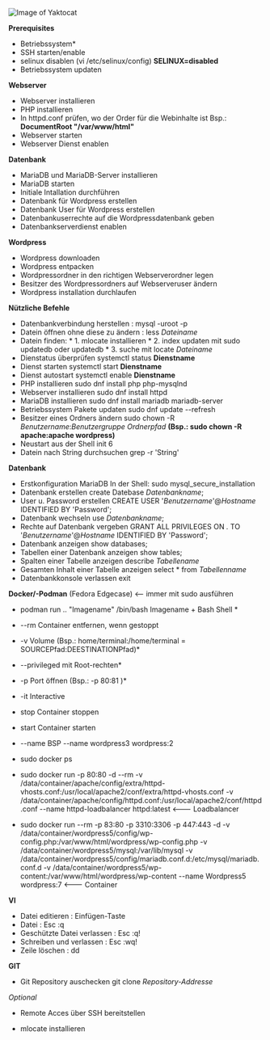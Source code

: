 ![Image of Yaktocat](https://i.redd.it/glwsbr1cujaz.png)




**Prerequisites**


* Betriebssystem*
* SSH starten/enable
* selinux disablen (vi /etc/selinux/config) **SELINUX=disabled**                                          
* Betriebssystem updaten

**Webserver**
* Webserver installieren                                          
* PHP installieren
* In httpd.conf prüfen, wo der Order für die Webinhalte ist                         Bsp.: **DocumentRoot "/var/www/html"**
* Webserver starten
* Webserver Dienst enablen


**Datenbank**
* MariaDB und MariaDB-Server installieren
* MariaDB starten
* Initiale Intallation durchführen
* Datenbank für Wordpress erstellen
* Datenbank User für Wordpress erstellen
* Datenbankuserrechte auf die Wordpressdatenbank geben
* Datenbankserverdienst enablen

**Wordpress**
* Wordpress downloaden
* Wordpress entpacken
* Wordpressordner in den richtigen Webserverordner legen
* Besitzer des Wordpressordners auf Webserveruser ändern
* Wordpress installation durchlaufen



**Nützliche Befehle**

* Datenbankverbindung herstellen :                      mysql -uroot -p
* Datein öffnen ohne diese zu ändern :                  less *Dateiname*
* Datein finden:                                        * 1. mlocate installieren
                                                        * 2. index updaten mit sudo updatedb oder updatedb
                                                        * 3. suche mit locate *Dateiname*
* Dienstatus überprüfen                                 systemctl status **Dienstname**
* Dienst starten                                        systemctl start  **Dienstname** 
* Dienst autostart                                      systemctl enable **Dienstname**
* PHP installieren                                      sudo dnf install php php-mysqlnd
* Webserver installieren                                sudo dnf install httpd
* MariaDB installieren                                  sudo dnf install mariadb mariadb-server
* Betriebssystem Pakete updaten                         sudo dnf update --refresh
* Besitzer eines Ordners ändern                         sudo chown -R *Benutzername*:*Benutzergruppe* *Ordnerpfad*
                                                      **(Bsp.: sudo chown -R apache:apache wordpress)**
* Neustart aus der Shell                                init 6
* Datein nach String durchsuchen                        grep -r 'String' 

**Datenbank**

* Erstkonfiguration MariaDB                             In der Shell:  sudo mysql_secure_installation 
* Datenbank erstellen                                   create Datebase *Datenbankname*;
* User u. Password erstellen                            CREATE USER '*Benutzername*'@*Hostname* IDENTIFIED BY 'Password';                            
* Datenbank wechseln                                    use *Datenbankname*;
* Rechte auf Datenbank vergeben                         GRANT ALL PRIVILEGES ON *.* TO '*Benutzername*'@*Hostname* IDENTIFIED BY 'Password';
* Datenbank anzeigen                                    show databases;
* Tabellen einer Datenbank anzeigen                     show tables;
* Spalten einer Tabelle anzeigen                        describe *Tabellename*
* Gesamten Inhalt einer Tabelle anzeigen                select * from *Tabellenname*
* Datenbankkonsole verlassen                            exit


**Docker/-Podman** (Fedora Edgecase) <-- immer mit sudo ausführen

  * podman run .. "Imagename" /bin/bash               Imagename + Bash Shell                              *
  * --rm                                              Container entfernen, wenn gestoppt
  * -v                                                Volume (Bsp.: home/terminal:/home/terminal = SOURCEPfad:DEESTINATIONPfad)*
  * --privileged                                       mit Root-rechten* 
  * -p                                                Port öffnen (Bsp.: -p 80:81   )*
  * -it                                               Interactive
  * stop                                              Container stoppen
  * start                                             Container starten
  * --name                                            BSP --name wordpress3 wordpress:2
  * sudo docker ps                                    
  * sudo docker run -p 80:80 -d --rm -v /data/container/apache/config/extra/httpd-vhosts.conf:/usr/local/apache2/conf/extra/httpd-vhosts.conf -v /data/container/apache/config/httpd.conf:/usr/local/apache2/conf/httpd.conf --name httpd-loadbalancer httpd:latest <---  Loadbalancer

  * sudo docker run --rm -p 83:80 -p 3310:3306 -p 447:443 -d -v /data/container/wordpress5/config/wp-config.php:/var/www/html/wordpress/wp-config.php -v /data/container/wordpress5/mysql:/var/lib/mysql -v /data/container/wordpress5/config/mariadb.conf.d:/etc/mysql/mariadb.conf.d -v  /data/container/wordpress5/wp-content:/var/www/html/wordpress/wp-content --name Wordpress5 wordpress:7             <--- Container





**VI**

* Datei editieren                                         : Einfügen-Taste
* Datei                                                   : Esc :q
* Geschützte Datei verlassen                              : Esc :q!
* Schreiben und verlassen                                 : Esc :wq!
* Zeile löschen                                           : dd


**GIT**


* Git Repository auschecken                             git clone *Repository-Addresse*




*Optional*

* Remote Acces über SSH bereitstellen

* mlocate installieren 








                                                                  
                                                                  




